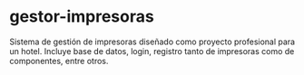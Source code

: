 # gestor-impresoras
Sistema de gestión de impresoras diseñado como proyecto profesional para un hotel. Incluye base de datos, login, registro tanto de impresoras como de componentes, entre otros.
